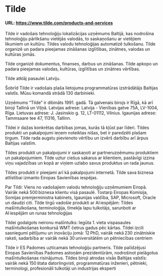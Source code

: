 # Tilde

#### URL: https://www.tilde.com/products-and-services

Tilde ir vadošais tehnoloģiju lokalizācijas uzņēmums Baltijā, kas nodrošina tehnoloģiju pārlikšanu vietējās valodās, to saskaņošanu ar vietējiem likumiem un kultūru. Tildes valodu tehnoloģijas automatizē tulkošanu. Tilde organizē un padara pieejamas zināšanas izglītības, zinātnes, valodas un kultūras jomās.

Tilde organizē dokumentus, finanses, darbus un zināšanas. Tilde apkopo un padara pieejamas valodas, kultūras, izglītības un zinātnes vērtības. 

Tilde atklāj pasaulei Latviju. 

Šobrīd Tilde ir vadošais plaša lietojuma programmatūras izstrādātājs Baltijas valstīs. Mūsu komandā strādā 130 darbinieki.

Uzņēmums “Tilde” ir dibināts 1991. gadā. Tā galvenais birojs ir Rīgā, kā arī biroji Tallinā un Viļņā. Latvijas adrese: Latvija - Vienības gatve 75A, LV-1004, Rīga. Lietuvas adrese: J. Jasinskio g. 12, LT-01112, Vilnius. Igaunijas adrese: Tammsaare tee 47, 11316, Tallinn.

Tildei ir dažas konkrētas darbības jomas, kurās tā kļūst par līderi. Tildes produkti un pakalpojumi ieņem noteiktas nišas, bet ir paredzēti plašam tirgum. Tilde rada augstu pievienoto vērtību un izvērš darbību arī ārpus Baltijas valstīm.

Tildes produkti un pakalpojumi ir saskaņoti ar partneruzņēmumu produktiem un pakalpojumiem. Tilde uztur ciešus sakarus ar klientiem, pastāvīgi izzina viņu vajadzības un kopā ar viņiem uzlabo savus produktus un rada jaunus. 

Tildes produkti ir pieejami arī kā pakalpojumi internetā. Tilde sava biznesa attīstībai izmanto Eiropas Savienības iespējas. 

Par Tildi: Viens no vadošajiem valodu tehnoloģiju uzņēmumiem Eiropā. Vairāk nekā 500 biznesa klientu visā pasaulē. Tostarp Eiropas Komisija, Somijas premjerministra kabinets, Igaunijas valdība, SAP, Microsoft, Oracle un daudzi citi. Tilde tirgū vadošie produkti ar AI iespējām: Tildes mašīntulkošana, terminoloģija, tīmekļa lapu tulkotājs, sarunboti ar AI iespējām un runas tehnoloģijas 

Tildei godalgots neironu mašīntulks: Iegūta 1. vieta vispasaules mašīntulkošanas konkursā WMT četrus gadus pēc kārtas. Tildei izcili sasniegumi pētījumu un inovāciju jomā: 12 PhD, vairāk nekā 230 zinātniskie raksti, sadarbība ar vairāk nekā 30 universitātēm un pētniecības centriem 

Tilde ir ES Padomes uzticamais tehnoloģiju partneris. Tilde palīdzējusi Eiropas Savienības Padomes astoņām prezidentūrām, nodrošinot pielāgotus mašīntulkošanas risinājumus. Tildes biroji atrodas visās Baltijas valstīs: vairāk nekā 150 štata datorlingvisti, programmatūras inženieri, pētnieki, terminologi, profesionāli tulkotāji un industrijas eksperti 

